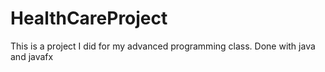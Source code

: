 # HealthCareProject
This is a project I did for my advanced programming class. Done with java and javafx
